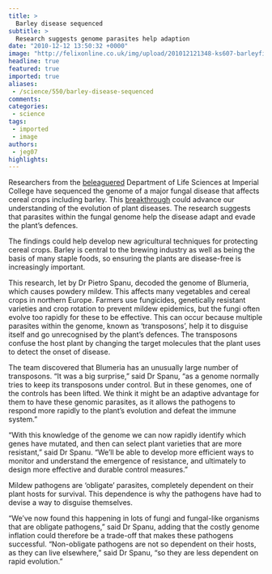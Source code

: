 ```yaml
---
title: >
  Barley disease sequenced
subtitle: >
  Research suggests genome parasites help adaption
date: "2010-12-12 13:50:32 +0000"
image: "http://felixonline.co.uk/img/upload/201012121348-ks607-barleyfi.jpg"
headline: true
featured: true
imported: true
aliases:
 - /science/550/barley-disease-sequenced
comments:
categories:
 - science
tags:
 - imported
 - image
authors:
 - jeg07
highlights:
---
```


Researchers from the [beleaguered](http://felixonline.co.uk/?article=547) Department of Life Sciences at Imperial College have sequenced the genome of a major fungal disease that affects cereal crops including barley. This [breakthrough](http://www3.imperial.ac.uk/newsandeventspggrp/imperialcollege/newssummary/news_10-12-2010-11-9-20) could advance our understanding of the evolution of plant diseases. The research suggests that parasites within the fungal genome help the disease adapt and evade the plant’s defences.

The findings could help develop new agricultural techniques for protecting cereal crops. Barley is central to the brewing industry as well as being the basis of many staple foods, so ensuring the plants are disease-free is increasingly important.

This research, let by Dr Pietro Spanu, decoded the genome of Blumeria, which causes powdery mildew. This affects many vegetables and cereal crops in northern Europe. Farmers use fungicides, genetically resistant varieties and crop rotation to prevent mildew epidemics, but the fungi often evolve too rapidly for these to be effective. This can occur because multiple parasites within the genome, known as ‘transposons’, help it to disguise itself and go unrecognised by the plant’s defences. The transposons confuse the host plant by changing the target molecules that the plant uses to detect the onset of disease.

The team discovered that Blumeria has an unusually large number of transposons. “It was a big surprise,” said Dr Spanu, “as a genome normally tries to keep its transposons under control. But in these genomes, one of the controls has been lifted. We think it might be an adaptive advantage for them to have these genomic parasites, as it allows the pathogens to respond more rapidly to the plant’s evolution and defeat the immune system.”

“With this knowledge of the genome we can now rapidly identify which genes have mutated, and then can select plant varieties that are more resistant,” said Dr Spanu. “We’ll be able to develop more efficient ways to monitor and understand the emergence of resistance, and ultimately to design more effective and durable control measures.”

Mildew pathogens are ‘obligate’ parasites, completely dependent on their plant hosts for survival. This dependence is why the pathogens have had to devise a way to disguise themselves.

“We’ve now found this happening in lots of fungi and fungal-like organisms that are obligate pathogens,” said Dr Spanu, adding that the costly genome inflation could therefore be a trade-off that makes these pathogens successful. “Non-obligate pathogens are not so dependent on their hosts, as they can live elsewhere,” said Dr Spanu, “so they are less dependent on rapid evolution.”
